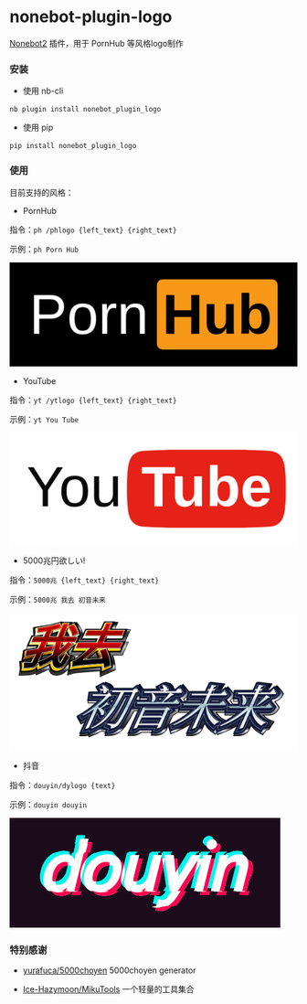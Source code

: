 # nonebot-plugin-logo

[Nonebot2](https://github.com/nonebot/nonebot2) 插件，用于 PornHub 等风格logo制作


### 安装

- 使用 nb-cli

```
nb plugin install nonebot_plugin_logo
```

- 使用 pip

```
pip install nonebot_plugin_logo
```


### 使用

目前支持的风格：

 - PornHub

指令：`ph /phlogo {left_text} {right_text}`

示例：`ph Porn Hub`

<div align="left">
  <img src="./examples/1.png" />
</div>

 - YouTube

指令：`yt /ytlogo {left_text} {right_text}`

示例：`yt You Tube`

<div align="left">
  <img src="./examples/2.png" />
</div>

 - 5000兆円欲しい!

指令：`5000兆 {left_text} {right_text}`

示例：`5000兆 我去 初音未来`

<div align="left">
  <img src="./examples/3.png" />
</div>

 - 抖音

指令：`douyin/dylogo {text}`

示例：`douyin douyin`

<div align="left">
  <img src="./examples/4.gif" />
</div>


### 特别感谢

- [yurafuca/5000choyen](https://github.com/yurafuca/5000choyen) 5000choyen generator

- [Ice-Hazymoon/MikuTools](https://github.com/Ice-Hazymoon/MikuTools) 一个轻量的工具集合
